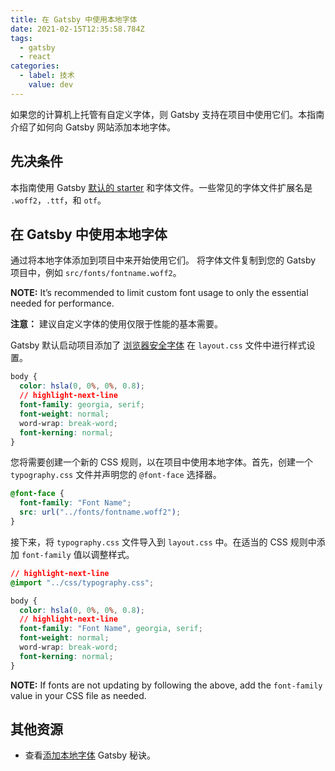```yaml
---
title: 在 Gatsby 中使用本地字体
date: 2021-02-15T12:35:58.784Z
tags:
  - gatsby
  - react
categories:
  - label: 技术
    value: dev
---
```


如果您的计算机上托管有自定义字体，则 Gatsby 支持在项目中使用它们。本指南介绍了如何向 Gatsby 网站添加本地字体。

## 先决条件

本指南使用 Gatsby [默认的 starter](https://github.com/gatsbyjs/gatsby-starter-default) 和字体文件。一些常见的字体文件扩展名是 `.woff2`，`.ttf`，和 `otf`。

## 在 Gatsby 中使用本地字体

通过将本地字体添加到项目中来开始使用它们。 将字体文件复制到您的 Gatsby 项目中，例如 `src/fonts/fontname.woff2`。

**NOTE:** It’s recommended to limit custom font usage to only the essential needed for performance.

**注意：** 建议自定义字体的使用仅限于性能的基本需要。

Gatsby 默认启动项目添加了 [浏览器安全字体](https://developer.mozilla.org/en-US/docs/Learn/CSS/Styling_text/Fundamentals#Default_fonts) 在 `layout.css` 文件中进行样式设置。

```css:title=src/components/layout.css
body {
  color: hsla(0, 0%, 0%, 0.8);
  // highlight-next-line
  font-family: georgia, serif;
  font-weight: normal;
  word-wrap: break-word;
  font-kerning: normal;
}
```

您将需要创建一个新的 CSS 规则，以在项目中使用本地字体。首先，创建一个 `typography.css` 文件并声明您的 `@font-face` 选择器。

```css:title=src/css/typography.css
@font-face {
  font-family: "Font Name";
  src: url("../fonts/fontname.woff2");
}
```

接下来，将 `typography.css` 文件导入到 `layout.css` 中。在适当的 CSS 规则中添加 `font-family` 值以调整样式。

```css:title=src/components/layout.css
// highlight-next-line
@import "../css/typography.css";

body {
  color: hsla(0, 0%, 0%, 0.8);
  // highlight-next-line
  font-family: "Font Name", georgia, serif;
  font-weight: normal;
  word-wrap: break-word;
  font-kerning: normal;
}
```

**NOTE:** If fonts are not updating by following the above, add the `font-family` value in your CSS file as needed.

## 其他资源

- 查看[添加本地字体](/docs/recipes/styling-css/#adding-a-local-font) Gatsby 秘诀。
